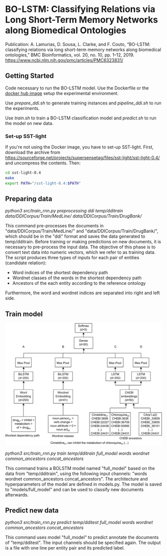 # BO-LSTM: Classifying Relations via Long Short-Term Memory Networks along Biomedical Ontologies

Publication: A. Lamurias, D. Sousa, L. Clarke, and F. Couto, “BO-LSTM: classifying relations via long short-term memory networks along biomedical ontologies,” BMC Bioinformatics, vol. 20, no. 10, pp. 1–12, 2019.
https://www.ncbi.nlm.nih.gov/pmc/articles/PMC6323831/

## Getting Started
Code necessary to run the BO-LSTM model. Use the Dockerfile or the [docker hub image](https://hub.docker.com/r/andrelamurias/bolstm/) setup the experimental environment.

Use *prepare_ddi.sh* to generate training instances and *pipeline_ddi.sh* to run the experiments.

Use *train.sh* to train a BO-LSTM classification model and *predict.sh* to run the model on new data.

### Set-up SST-light

If you're not using the Docker image, you have to set-up SST-light. First, download the archive from https://sourceforge.net/projects/supersensetag/files/sst-light/sst-light-0.4/ and uncompress the contents. Then:
```bash
cd sst-light-0.4
make
export PATH="/sst-light-0.4:$PATH"
```

## Preparing data
*python3 src/train_rnn.py preprocessing ddi temp/dditrain data/DDICorpus/Train/MedLine/ data/DDICorpus/Train/DrugBank/*

This command pre-processes the documents in "data/DDICorpus/Train/MedLine/" and "data/DDICorpus/Train/DrugBank/", which should be in the "ddi" format and saves the data generated to temp/dditrain.
Before training or making predictions on new documents, it is necessary to pre-process the input data.
The objective of this phase is to convert text data into numeric vectors, which we refer to as training data.
The script produces three types of inputs for each pair of entities (candidate relation):
* Word indices of the shortest dependency path
* Wordnet classes of the words in the shortest dependency path
* Ancestors of the each entity according to the reference ontology

Furthermore, the word and wordnet indices are separated into right and left side.


## Train model
![BOLSTM architecture](arch.jpeg)

*python3 src/train_rnn.py train temp/dditrain full_model words wordnet common_ancestors concat_ancestors*

This command trains a BOLSTM model named "full_model" based on the data from "temp/dditrain", using the following input channels: "words wordnet common_ancestors concat_ancestors".
The architecture and hyperparameters of the model are defined in models.py.
The model is saved to "models/full_model" and can be used to classify new documents afterwards.

## Predict new data
*python3 src/train_rnn.py predict temp/dditest full_model words wordnet common_ancestors concat_ancestors*

This command uses model "full_model" to predict annotate the documents of "temp/dditest".
The input channels should be specified again. 
The output is a file with one line per entity pair and its predicted label.
